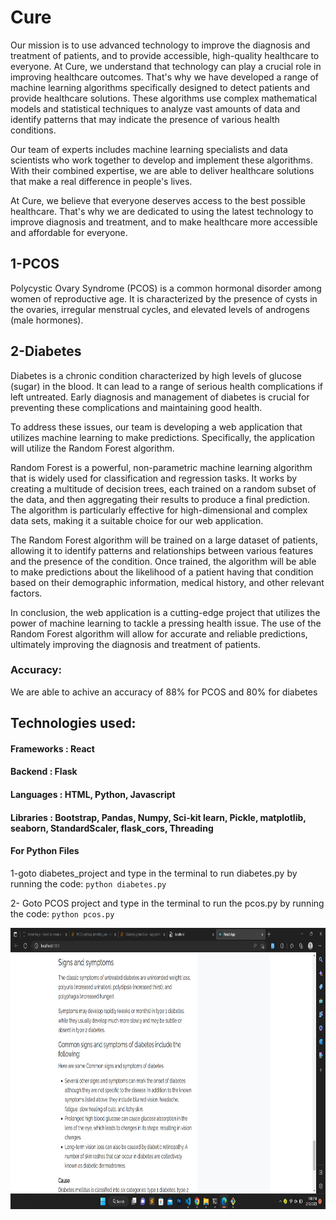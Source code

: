 # Cure

Our mission is to use advanced technology to improve the diagnosis and treatment of patients, and to provide accessible, high-quality healthcare to everyone.
At Cure, we understand that technology can play a crucial role in improving healthcare outcomes. That's why we have developed a range of machine learning algorithms specifically designed to detect patients and provide healthcare solutions. These algorithms use complex mathematical models and statistical techniques to analyze vast amounts of data and identify patterns that may indicate the presence of various health conditions.

Our team of experts includes machine learning specialists and data scientists who work together to develop and implement these algorithms. With their combined expertise, we are able to deliver healthcare solutions that make a real difference in people's lives.

At Cure, we believe that everyone deserves access to the best possible healthcare. That's why we are dedicated to using the latest technology to improve diagnosis and treatment, and to make healthcare more accessible and affordable for everyone.


## 1-PCOS
Polycystic Ovary Syndrome (PCOS) is a common hormonal disorder among women of reproductive age. It is characterized by the presence of cysts in the ovaries, irregular menstrual cycles, and elevated levels of androgens (male hormones).

## 2-Diabetes
Diabetes is a chronic condition characterized by high levels of glucose (sugar) in the blood. It can lead to a range of serious health complications if left untreated. Early diagnosis and management of diabetes is crucial for preventing these complications and maintaining good health.

To address these issues, our team is developing a web application that utilizes machine learning to make predictions. Specifically, the application will utilize the Random Forest algorithm.

Random Forest is a powerful, non-parametric machine learning algorithm that is widely used for classification and regression tasks. It works by creating a multitude of decision trees, each trained on a random subset of the data, and then aggregating their results to produce a final prediction. The algorithm is particularly effective for high-dimensional and complex data sets, making it a suitable choice for our web application.

The Random Forest algorithm will be trained on a large dataset of patients, allowing it to identify patterns and relationships between various features and the presence of the condition. Once trained, the algorithm will be able to make predictions about the likelihood of a patient having that condition based on their demographic information, medical history, and other relevant factors.

In conclusion, the web application is a cutting-edge project that utilizes the power of machine learning to tackle a pressing health issue. The use of the Random Forest algorithm will allow for accurate and reliable predictions, ultimately improving the diagnosis and treatment of patients.

### Accuracy: 
We are able to achive an accuracy of 88% for PCOS and 80% for diabetes

## Technologies used: 

#### Frameworks : React
#### Backend : Flask 
#### Languages : HTML, Python, Javascript
#### Libraries : Bootstrap, Pandas, Numpy, Sci-kit learn, Pickle, matplotlib, seaborn, StandardScaler, flask_cors, Threading


#### For Python Files
1-goto diabetes_project and type in the terminal to run diabetes.py by running the code:
`python diabetes.py`

2- Goto PCOS project and type in the terminal to run the pcos.py by running the code:
`python pcos.py`


<!-- ![Screenshot of WebPage](/ScreenShots/Screenshot (9).png) -->
<img src="./ScreenShots/Screenshot (9).png" width=600 height=450>
